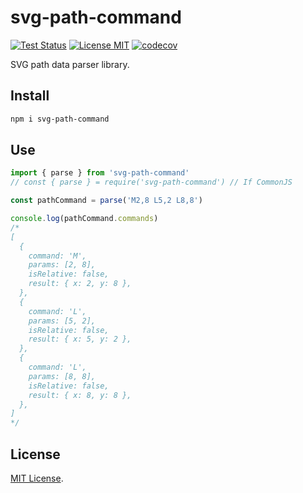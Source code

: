 # svg-path-command

[![Test Status](https://github.com/kimulaco/svg-path-command/workflows/Test/badge.svg)](https://github.com/kimulaco/svg-path-command/actions)
[![License MIT](https://img.shields.io/badge/License-MIT-green.svg)](https://opensource.org/licenses/MIT)
[![codecov](https://codecov.io/gh/kimulaco/svg-path-command/branch/main/graph/badge.svg?token=SL63YJ6XQ0)](https://codecov.io/gh/kimulaco/svg-path-command)

SVG path data parser library.

## Install

```bash
npm i svg-path-command
```

## Use

```js
import { parse } from 'svg-path-command'
// const { parse } = require('svg-path-command') // If CommonJS

const pathCommand = parse('M2,8 L5,2 L8,8')

console.log(pathCommand.commands)
/*
[
  {
    command: 'M',
    params: [2, 8],
    isRelative: false,
    result: { x: 2, y: 8 },
  },
  {
    command: 'L',
    params: [5, 2],
    isRelative: false,
    result: { x: 5, y: 2 },
  },
  {
    command: 'L',
    params: [8, 8],
    isRelative: false,
    result: { x: 8, y: 8 },
  },
]
*/
```

## License

[MIT License](LICENSE).
